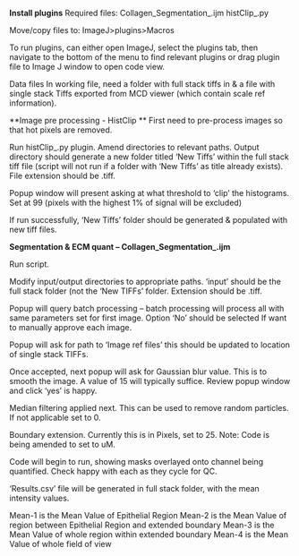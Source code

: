 **Install plugins**
Required files:
Collagen_Segmentation_.ijm
histClip_.py

Move/copy files to: ImageJ>plugins>Macros

To run plugins, can either open ImageJ, select the plugins tab, then navigate to the bottom of the menu to find relevant plugins or drag plugin file to Image J window to open code view. 

Data files
In working file, need a folder with full stack tiffs in & a file with single stack Tiffs exported from MCD viewer (which contain scale ref information).

**Image pre processing - HistClip **
First need to pre-process images so that hot pixels are removed. 

Run histClip_.py plugin. Amend directories to relevant paths. Output directory should generate a new folder titled ‘New Tiffs’ within the full stack tiff file (script will not run if a folder with ‘New Tiffs’ as title already exists). File extension should be .tiff. 

Popup window will present asking at what threshold to ‘clip’ the histograms. Set at 99 (pixels with the highest 1% of signal will be excluded) 

If run successfully, ‘New Tiffs’ folder should be generated & populated with new tiff files.

**Segmentation & ECM quant – Collagen_Segmentation_.ijm**

Run script. 

Modify input/output directories to appropriate paths. ‘input’ should be the full stack folder (not the ‘New TIFFs’ folder. Extension should be .tiff. 

Popup will query batch processing – batch processing will process all with same parameters set for first image. Option ‘No’ should be selected If want to manually approve each image. 

Popup will ask for path to ‘Image ref files’ this should be updated to location of single stack TIFFs. 

Once accepted, next popup will ask for Gaussian blur value. This is to smooth the image. A value of 15 will typically suffice. Review popup window and click ‘yes’ is happy.

Median filtering applied next. This can be used to remove random particles. If not applicable set to 0. 

Boundary extension. Currently this is in Pixels, set to 25. 
Note: Code is being amended to set to uM. 

Code will begin to run, showing masks overlayed onto channel being quantified. Check happy with each as they cycle for QC.  

‘Results.csv’ file will be generated in full stack folder, with the mean intensity values. 

Mean-1 is the Mean Value of Epithelial Region
Mean-2 is the Mean Value of region between Epithelial Region and extended boundary
Mean-3 is the Mean Value of whole region within extended boundary
Mean-4 is the Mean Value of whole field of view
 


